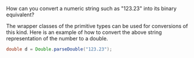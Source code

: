 How can you convert a numeric string such as "123.23" into its binary equivalent?

The wrapper classes of the primitive types can be used for conversions of this kind. Here is an example of how to convert the above string representation of the number to a double.
```java
double d = Double.parseDouble("123.23");
```
